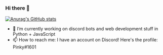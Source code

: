 ### Hi there 👋

[![Anurag's GitHub stats](https://github-readme-stats.vercel.app/api?username=Pinky-py&show_icons=true&theme=cobalt)](https://github.com/anuraghazra/github-readme-stats)

- 🔭 I’m currently working on discord bots and web development stuff in Python + JavaScript
- 📫 How to reach me: I have an account on Discord! Here's the profile: Pinky#1601
